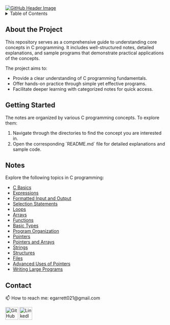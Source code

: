 <a href="https://www.linkedin.com/in/garrett-ellis-740b202a6/">
    <img src="https://github.com/garrettbovo/garrettbovo/assets/154717520/b7afe3a0-edb2-4cea-8b47-e687daa11c87" title="Go to my LinkedIn" alt="GitHub Header Image">
</a>
    

<details>
<summary>Table of Contents</summary>
<ol>
  <li>
    <a href="#about-the-project">About the Project</a>
  </li>
  <li>
    <a href="#getting-started">Getting Started</a>
  </li> 
  <li>
    <a href="#notes">Notes</a>
  </li>   
  <li>
    <a href="#contact">Contact</a>
  </li>         
</ol>
</details>

<h2>About the Project</h2>

<p>
  This repository serves as a comprehensive guide to understanding core concepts in C programming. It includes well-structured notes, detailed explanations, and sample programs that demonstrate practical applications of the concepts.
</p>

<p>The project aims to:</p>
<ul>
  <li>Provide a clear understanding of C programming fundamentals.</li>
  <li>Offer hands-on practice through simple yet effective programs.</li>
  <li>Facilitate deeper learning with categorized notes for quick access.</li>
</ul>

<h2>Getting Started</h2>

<p>
  The notes are organized by various C programming concepts. To explore them:
</p>
<ol>
  <li>Navigate through the directories to find the concept you are interested in.</li>
  <li>Open the corresponding `README.md` file for detailed explanations and sample code.</li>
</ol>

<h2>Notes</h2>

<p>Explore the following topics in C programming:</p>

<ul>
  <li><a href="https://github.com/Programming-Notes-all-languages/C-Notes/tree/main/C%20Basics">C Basics</a></li>
  <li><a href="https://github.com/Programming-Notes-all-languages/C-Notes/tree/main/Expressions">Expressions</a></li>
  <li><a href="https://github.com/Programming-Notes-all-languages/C-Notes/tree/main/Formatted%20Input%20and%20Output">Formatted Input and Output</a></li>
  <li><a href="https://github.com/Programming-Notes-all-languages/C-Notes/tree/main/Selection%20Statements">Selection Statements</a></li>
  <li><a href="https://github.com/Programming-Notes-all-languages/C-Notes/tree/main/Loops">Loops</a></li>
  <li><a href="https://github.com/Programming-Notes-all-languages/C-Notes/tree/main/Arrays">Arrays</a></li>
  <li><a href="https://github.com/Programming-Notes-all-languages/C-Notes/tree/main/Functions">Functions</a></li>
  <li><a href="https://github.com/Programming-Notes-all-languages/C-Notes/tree/main/Basic%20Type(s)">Basic Types</a></li>
  <li><a href="https://github.com/Programming-Notes-all-languages/C-Notes/tree/main/Program%20Organization">Program Organization</a></li>
  <li><a href="https://github.com/Programming-Notes-all-languages/C-Notes/tree/main/Pointers">Pointers</a></li>
  <li><a href="https://github.com/Programming-Notes-all-languages/C-Notes/tree/main/Pointers%20and%20Arrays">Pointers and Arrays</a></li>
  <li><a href="https://github.com/Programming-Notes-all-languages/C-Notes/tree/main/Strings">Strings</a></li>
  <li><a href="https://github.com/Programming-Notes-all-languages/C-Notes/tree/main/Structures">Structures</a></li>
  <li><a href="https://github.com/Programming-Notes-all-languages/C-Notes/tree/main/Files">Files</a></li>
  <li><a href="https://github.com/Programming-Notes-all-languages/C-Notes/tree/main/Advanced%20Uses%20of%20Pointers">Advanced Uses of Pointers</a></li>
  <li><a href="https://github.com/Programming-Notes-all-languages/C-Notes/tree/main/Writing%20Large%20Programs">Writing Large Programs</a></li>
</ul>

<h2 id="contact">Contact</h2>
  <p>📫 How to reach me: egarrett021@gmail.com</p>
  <p>
    <a href="https://github.com/garrettbovo"><img src="https://cdn.jsdelivr.net/npm/simple-icons@3.0.1/icons/github.svg" alt="GitHub" height="40"></a>
    <a href="https://www.linkedin.com/in/garrett-ellis-740b202a6/"><img src="https://cdn.jsdelivr.net/npm/simple-icons@3.0.1/icons/linkedin.svg" alt="LinkedIn" height="40"></a>
  </p>
